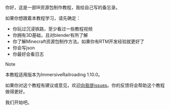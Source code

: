 你好，这是一部IR资源包制作教程，我给自己写的备忘录。

如果你想跟着本教程学习，请先确定：
- 你玩过沉浸铁路，至少看过一些教程视频
- 你拥有3D基础，且对blender有所了解
- 你了解Minecraft资源包制作方法。如果你有RTM开发经验就更好了
- 你会写json
- 你最好会看日志

> [!NOTE]
> 本教程适用版本为ImmersiveRailroading 1.10.0。


如果你对这个教程有建议或意见，欢迎[向我提issues](https://github.com/Goldenfield192/Goldenfield192.github.io/issues)。你的反馈将会帮助这个教程做得更好。


我们开始吧。